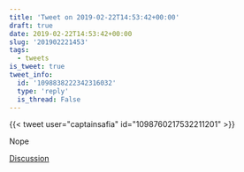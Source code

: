 ```yaml
---
title: 'Tweet on 2019-02-22T14:53:42+00:00'
draft: true
date: 2019-02-22T14:53:42+00:00
slug: '201902221453'
tags:
  - tweets
is_tweet: true
tweet_info:
  id: '1098838222342316032'
  type: 'reply'
  is_thread: False
---
```




{{< tweet user="captainsafia" id="1098760217532211201" >}}

Nope

[Discussion](https://x.com/sytelus/status/1098838222342316032)
